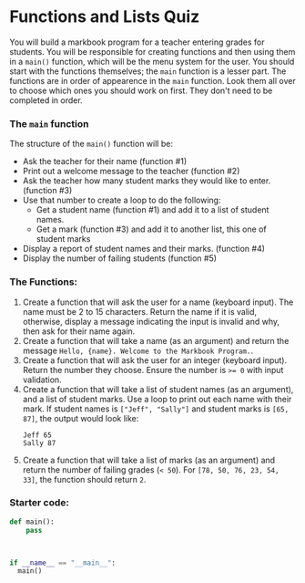 # Functions and Lists Quiz

You will build a markbook program for a teacher entering grades for students. You will be responsible for creating functions and then using them in a `main()` function, which will be the menu system for the user. You should start with the functions themselves; the `main` function is a lesser part. The functions are in order of appearence in the `main` function. Look them all over to choose which ones you should work on first. They don't need to be completed in order.

### The `main` function
The structure of the `main()` function will be:

- Ask the teacher for their name (function #1)
- Print out a welcome message to the teacher (function #2)
- Ask the teacher how many student marks they would like to enter. (function #3)
- Use that number to create a loop to do the following:
  - Get a student name (function #1) and add it to a list of student names.
  - Get a mark (function #3) and add it to another list, this one of student marks
- Display a report of student names and their marks. (function #4)
- Display the number of failing students (function #5)


### The Functions:
1. Create a function that will ask the user for a name (keyboard input). The name must be 2 to 15 characters. Return the name if it is valid, otherwise, display a message indicating the input is invalid and why, then ask for their name again.
2. Create a function that will take a name (as an argument) and return the message `Hello, {name}. Welcome to the Markbook Program.`.
3. Create a function that will ask the user for an integer (keyboard input). Return the number they choose. Ensure the number is `>= 0` with input validation.
4. Create a function that will take a list of student names (as an argument), and a list of student marks. Use a loop to print out each name with their mark. If student names is `["Jeff", "Sally"]` and student marks is `[65, 87]`, the output would look like:
    ```
    Jeff 65
    Sally 87
    ```
5. Create a function that will take a list of marks (as an argument) and return the number of failing grades (`< 50`). For `[78, 50, 76, 23, 54, 33]`, the function should return `2`.

### Starter code:
```python
def main():
    pass



if __name__ == "__main__":
  main()
```
